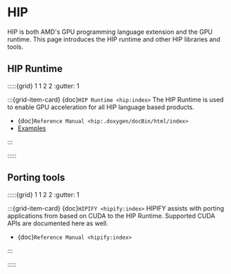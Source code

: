 # HIP

HIP is both AMD's GPU programming language extension and the GPU runtime. This
page introduces the HIP runtime and other HIP libraries and tools.

## HIP Runtime

:::::{grid} 1 1 2 2
:gutter: 1

:::{grid-item-card} {doc}`HIP Runtime <hip:index>`
The HIP Runtime is used to enable GPU acceleration for all HIP language based
products.

- {doc}`Reference Manual <hip:.doxygen/docBin/html/index>`
- [Examples](https://github.com/amd/rocm-examples/tree/develop/HIP-Basic)

:::

:::::

## Porting tools

:::::{grid} 1 1 2 2
:gutter: 1

:::{grid-item-card} {doc}`HIPIFY <hipify:index>`
HIPIFY assists with porting applications from based on CUDA to the HIP Runtime.
Supported CUDA APIs are documented here as well.

- {doc}`Reference Manual <hipify:index>`

:::

:::::
